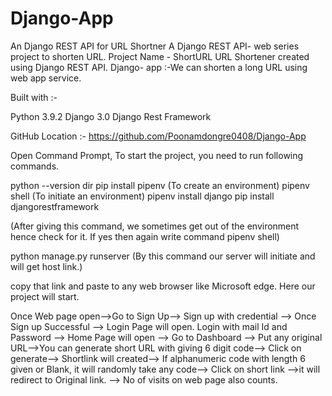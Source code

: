 # Django-App
An Django REST API for URL Shortner
A Django REST API- web series project to shorten URL. 
Project Name - ShortURL URL Shortener created using Django REST API. 
Django- app :-We can shorten a long URL using web app service.

Built with :-

Python 3.9.2 Django 3.0 Django Rest Framework

GitHub Location :- https://github.com/Poonamdongre0408/Django-App

Open Command Prompt, To start the project, you need to run following commands.

python --version 
dir 
pip install pipenv  (To create an environment) 
pipenv shell (To initiate an environment) 
pipenv install django  pip install djangorestframework

(After giving this command, we sometimes get out of the environment hence check for it. If yes then again write command pipenv shell)

python manage.py runserver (By this command our server will initiate and will get host link.)

copy that link and paste to any web browser like Microsoft edge.  Here our project will start.

Once Web page open-->Go to Sign Up-->
Sign up with credential --> 
Once Sign up Successful --> 
Login Page will open. Login with mail Id and Password -->
Home Page will open --> Go to Dashboard -->
Put any original URL-->You can generate short URL with giving 6 digit code--> 
Click on generate--> Shortlink will created--> 
If alphanumeric code with length 6 given or Blank, it will randomly take any code--> 
Click on short link -->it will redirect to Original link. 
--> No of visits on web page also counts.
